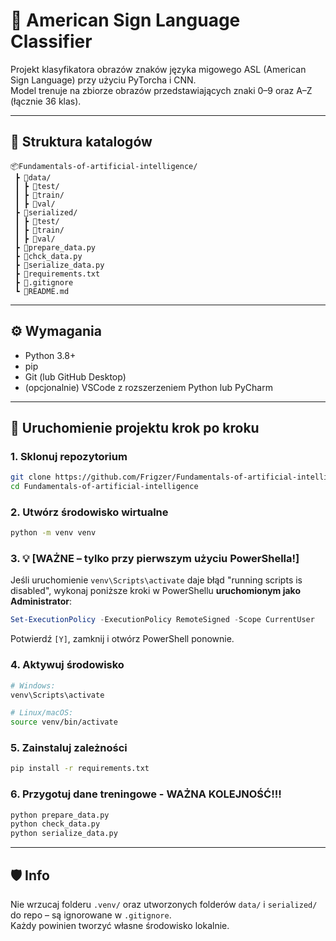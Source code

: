 # 🧠 American Sign Language Classifier

Projekt klasyfikatora obrazów znaków języka migowego ASL (American Sign Language) przy użyciu PyTorcha i CNN.  
Model trenuje na zbiorze obrazów przedstawiających znaki 0–9 oraz A–Z (łącznie 36 klas).

---

## 📁 Struktura katalogów

```
📦Fundamentals-of-artificial-intelligence/
 ┣ 📂data/
 ┃ ┣ 📂test/
 ┃ ┣ 📂train/
 ┃ ┣ 📂val/
 ┣ 📂serialized/
 ┃ ┣ 📂test/
 ┃ ┣ 📂train/
 ┃ ┣ 📂val/
 ┣ 📜prepare_data.py
 ┣ 📜chck_data.py
 ┣ 📜serialize_data.py
 ┣ 📜requirements.txt
 ┣ 📜.gitignore
 ┗ 📜README.md
```

---

## ⚙️ Wymagania

- Python 3.8+
- pip
- Git (lub GitHub Desktop)
- (opcjonalnie) VSCode z rozszerzeniem Python lub PyCharm

---

## 🚀 Uruchomienie projektu krok po kroku

### 1. Sklonuj repozytorium
```bash
git clone https://github.com/Frigzer/Fundamentals-of-artificial-intelligence.git
cd Fundamentals-of-artificial-intelligence
```

### 2. Utwórz środowisko wirtualne
```bash
python -m venv venv
```

### 3. 💡 [WAŻNE – tylko przy pierwszym użyciu PowerShella!]

Jeśli uruchomienie `venv\Scripts\activate` daje błąd "running scripts is disabled", wykonaj poniższe kroki w PowerShellu **uruchomionym jako Administrator**:

```powershell
Set-ExecutionPolicy -ExecutionPolicy RemoteSigned -Scope CurrentUser
```

Potwierdź `[Y]`, zamknij i otwórz PowerShell ponownie.

### 4. Aktywuj środowisko
```bash
# Windows:
venv\Scripts\activate

# Linux/macOS:
source venv/bin/activate
```

### 5. Zainstaluj zależności
```bash
pip install -r requirements.txt
```

### 6. Przygotuj dane treningowe - WAŻNA KOLEJNOŚĆ!!!
```bash
python prepare_data.py
python check_data.py
python serialize_data.py
```

---

## 🛡️ Info

Nie wrzucaj folderu `.venv/` oraz utworzonych folderów `data/` i `serialized/` do repo – są ignorowane w `.gitignore`.  
Każdy powinien tworzyć własne środowisko lokalnie.
